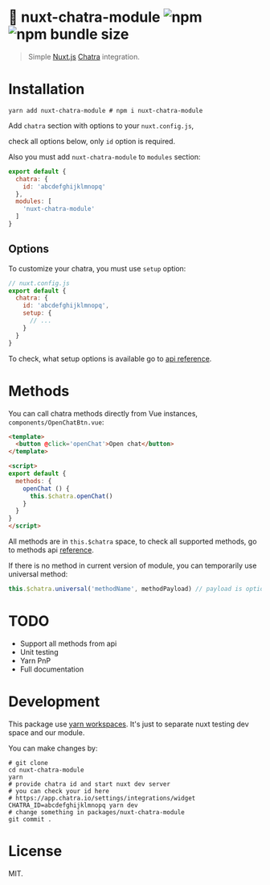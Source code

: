 # 💬 nuxt-chatra-module ![npm](https://img.shields.io/npm/v/nuxt-chatra-module) ![npm bundle size](https://img.shields.io/bundlephobia/minzip/nuxt-chatra-module)

> Simple [Nuxt.js](https://nuxtjs.org) [Chatra](https://chatra.com) integration.

# Installation

`yarn add nuxt-chatra-module # npm i nuxt-chatra-module`

Add `chatra` section with options to your `nuxt.config.js`,

check all options below, only `id` option is required.

Also you must add `nuxt-chatra-module` to `modules` section:

```js
export default {
  chatra: {
    id: 'abcdefghijklmnopq'
  },
  modules: [
    'nuxt-chatra-module'
  ]
}
```

## Options

To customize your chatra, you must use `setup` option:

```js
// nuxt.config.js
export default {
  chatra: {
    id: 'abcdefghijklmnopq',
    setup: {
      // ...
    }
  }
}
```

To check, what setup options is available go to [api reference](https://chatra.com/help/api/#settings).

# Methods

You can call chatra methods directly from Vue instances, `components/OpenChatBtn.vue`:
```html
<template>
  <button @click='openChat'>Open chat</button>
</template>

<script>
export default {
  methods: {
    openChat () {
      this.$chatra.openChat()
    }
  }
}
</script>
```

All methods are in `this.$chatra` space, to check all supported methods,
go to methods api [reference](https://chatra.com/help/api/#methods).

If there is no method in current version of module, you can
temporarily use universal method:

```js
this.$chatra.universal('methodName', methodPayload) // payload is optional
```

# TODO

- Support all methods from api
- Unit testing
- Yarn PnP
- Full documentation


# Development

This package use [yarn workspaces](https://classic.yarnpkg.com/en/docs/workspaces).
It's just to separate nuxt testing dev space and our module.

You can make changes by:

```shell
# git clone
cd nuxt-chatra-module
yarn
# provide chatra id and start nuxt dev server
# you can check your id here
# https://app.chatra.io/settings/integrations/widget
CHATRA_ID=abcdefghijklmnopq yarn dev
# change something in packages/nuxt-chatra-module
git commit .
```

# License

MIT.
